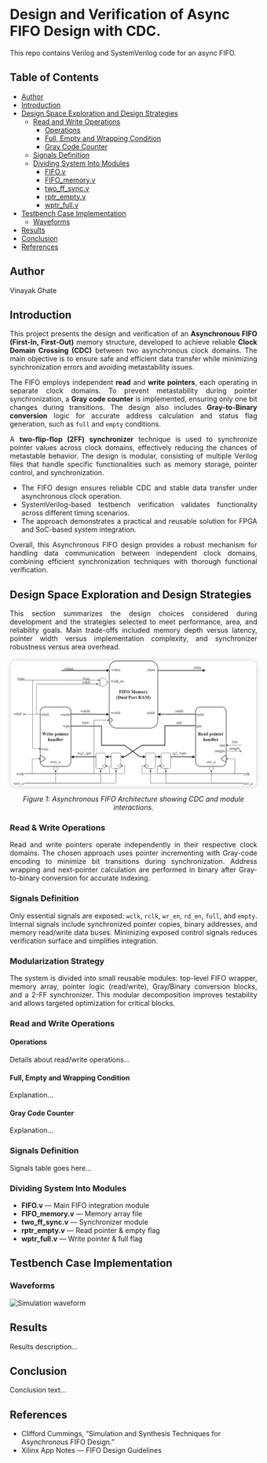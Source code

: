 <h1>
  Design and Verification of Async FIFO Design with CDC.
</h1>
<p>
  This repo contains Verilog and SystemVerilog code for an async FIFO.
</p>

<body>
  <!-- Table of Contents -->
  <h2>Table of Contents</h2>
  <ul>
    <li><a href="#author">Author</a></li>
    <li><a href="#introduction">Introduction</a></li>
    <li>
      <a href="#design">Design Space Exploration and Design Strategies</a>
      <ul>
        <li>
          <a href="#readwrite">Read and Write Operations</a>
          <ul>
            <li><a href="#operations">Operations</a></li>
            <li><a href="#conditions">Full, Empty and Wrapping Condition</a></li>
            <li><a href="#graycode">Gray Code Counter</a></li>
          </ul>
        </li>
        <li><a href="#signals">Signals Definition</a></li>
        <li>
          <a href="#modules">Dividing System Into Modules</a>
          <ul>
            <li><a href="#fifo">FIFO.v</a></li>
            <li><a href="#fifo_memory">FIFO_memory.v</a></li>
            <li><a href="#two_ff_sync">two_ff_sync.v</a></li>
            <li><a href="#rptr_empty">rptr_empty.v</a></li>
            <li><a href="#wptr_full">wptr_full.v</a></li>
          </ul>
        </li>
      </ul>
    </li>
    <li>
      <a href="#testbench">Testbench Case Implementation</a>
      <ul>
        <li><a href="#waveforms">Waveforms</a></li>
      </ul>
    </li>
    <li><a href="#results">Results</a></li>
    <li><a href="#conclusion">Conclusion</a></li>
    <li><a href="#references">References</a></li>
  </ul>

  <!-- Sections -->
  <h2 id="author">Author</h2>
  <p>Vinayak Ghate</p>


<h2 id="introduction">Introduction</h2>
<p style="text-align: justify;">
  This project presents the design and verification of an <strong>Asynchronous FIFO (First-In, First-Out)</strong> memory structure,
  developed to achieve reliable <strong>Clock Domain Crossing (CDC)</strong> between two asynchronous clock domains. The main objective
  is to ensure safe and efficient data transfer while minimizing synchronization errors and avoiding metastability issues.
</p>

<p style="text-align: justify;">
  The FIFO employs independent <strong>read</strong> and <strong>write pointers</strong>, each operating in separate clock domains.
  To prevent metastability during pointer synchronization, a <strong>Gray code counter</strong> is implemented, ensuring only one bit
  changes during transitions. The design also includes <strong>Gray-to-Binary conversion</strong> logic for accurate address calculation
  and status flag generation, such as <code>full</code> and <code>empty</code> conditions.
</p>

<p style="text-align: justify;">
  A <strong>two-flip-flop (2FF) synchronizer</strong> technique is used to synchronize pointer values across clock domains, effectively
  reducing the chances of metastable behavior. The design is modular, consisting of multiple Verilog files that handle specific
  functionalities such as memory storage, pointer control, and synchronization.
</p>

<ul style="text-align: justify;">
  <li>The FIFO design ensures reliable CDC and stable data transfer under asynchronous clock operation.</li>
  <li>SystemVerilog-based testbench verification validates functionality across different timing scenarios.</li>
  <li>The approach demonstrates a practical and reusable solution for FPGA and SoC-based system integration.</li>
</ul>

<p style="text-align: justify;">
  Overall, this Asynchronous FIFO design provides a robust mechanism for handling data communication between independent clock domains,
  combining efficient synchronization techniques with thorough functional verification.
</p>




<h2 id="design">Design Space Exploration and Design Strategies</h2>
<p style="text-align: justify;">
  This section summarizes the design choices considered during development and the strategies selected to meet
  performance, area, and reliability goals. Main trade-offs included memory depth versus latency, pointer width
  versus implementation complexity, and synchronizer robustness versus area overhead.
</p>

<!-- 🖼️ Example image block -->
<div style="text-align: center; margin: 20px 0;">
  <img src="Design_Verification_Result/Async_FIFO.png" alt="FIFO Architecture Diagram" width="500" style="border-radius: 10px; box-shadow: 0 0 10px rgba(0,0,0,0.2);" />
  <p style="font-style: italic; font-size: 14px;">Figure 1: Asynchronous FIFO Architecture showing CDC and module interactions.</p>
</div>

<h3 id="dse-readwrite" style="text-align: justify;">Read &amp; Write Operations</h3>
<p style="text-align: justify;">
  Read and write pointers operate independently in their respective clock domains. The chosen approach uses
  pointer incrementing with Gray-code encoding to minimize bit transitions during synchronization. Address wrapping
  and next-pointer calculation are performed in binary after Gray-to-binary conversion for accurate indexing.
</p>

<h3 id="dse-signals" style="text-align: justify;">Signals Definition</h3>
<p style="text-align: justify;">
  Only essential signals are exposed: <code>wclk</code>, <code>rclk</code>, <code>wr_en</code>, <code>rd_en</code>,
  <code>full</code>, and <code>empty</code>. Internal signals include synchronized pointer copies, binary addresses,
  and memory read/write data buses. Minimizing exposed control signals reduces verification surface and simplifies integration.
</p>

<h3 id="dse-modules" style="text-align: justify;">Modularization Strategy</h3>
<p style="text-align: justify;">
  The system is divided into small reusable modules: top-level FIFO wrapper, memory array, pointer logic (read/write),
  Gray/Binary conversion blocks, and a 2-FF synchronizer. This modular decomposition improves testability and allows
  targeted optimization for critical blocks.
</p>


























  <h3 id="readwrite">Read and Write Operations</h3>
  <h4 id="operations">Operations</h4>
  <p>Details about read/write operations...</p>

  <h4 id="conditions">Full, Empty and Wrapping Condition</h4>
  <p>Explanation...</p>

  <h4 id="graycode">Gray Code Counter</h4>
  <p>Explanation...</p>

  <h3 id="signals">Signals Definition</h3>
  <p>Signals table goes here...</p>

  <h3 id="modules">Dividing System Into Modules</h3>
  <ul>
    <li id="fifo"><strong>FIFO.v</strong> — Main FIFO integration module</li>
    <li id="fifo_memory"><strong>FIFO_memory.v</strong> — Memory array file</li>
    <li id="two_ff_sync"><strong>two_ff_sync.v</strong> — Synchronizer module</li>
    <li id="rptr_empty"><strong>rptr_empty.v</strong> — Read pointer & empty flag</li>
    <li id="wptr_full"><strong>wptr_full.v</strong> — Write pointer & full flag</li>
  </ul>

  <h2 id="testbench">Testbench Case Implementation</h2>
  <h3 id="waveforms">Waveforms</h3>
  <p><img src="waveform.png" alt="Simulation waveform" width="600"></p>

  <h2 id="results">Results</h2>
  <p>Results description...</p>

  <h2 id="conclusion">Conclusion</h2>
  <p>Conclusion text...</p>

  <h2 id="references">References</h2>
  <ul>
    <li>Clifford Cummings, “Simulation and Synthesis Techniques for Asynchronous FIFO Design.”</li>
    <li>Xilinx App Notes — FIFO Design Guidelines</li>
  </ul>

</body>


